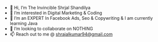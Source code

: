 - 👋 Hi, I’m The Invincible Shrjal Shandilya
- 👀 I’m interested in Digital Marketing & Coding
- 🌱 I’m an EXPERT In Facebook Ads, Seo & Copywriting & I am currently learning Java
- 💞️ I’m looking to collaborate on NOTHING
- 📫 Reach out to me @ shrajalkumar94@gmail.com

<!---
shrajal-hub/shrajal-hub is a ✨ special ✨ repository because its `README.md` (this file) appears on your GitHub profile.
You can click the Preview link to take a look at your changes.
--->
